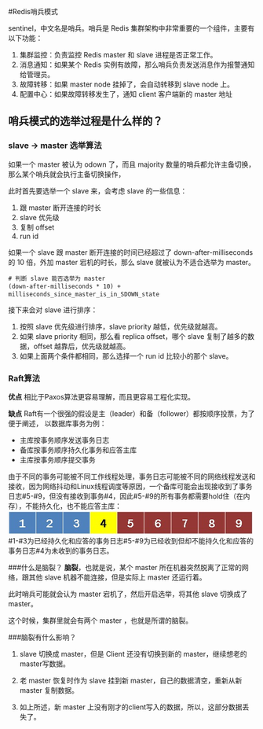 #Redis哨兵模式

sentinel，中文名是哨兵。哨兵是 Redis 集群架构中非常重要的一个组件，主要有以下功能：

1. 集群监控：负责监控 Redis master 和 slave 进程是否正常工作。
2. 消息通知：如果某个 Redis 实例有故障，那么哨兵负责发送消息作为报警通知给管理员。
3. 故障转移：如果 master node 挂掉了，会自动转移到 slave node 上。
4. 配置中心：如果故障转移发生了，通知 client 客户端新的 master 地址



## 哨兵模式的选举过程是什么样的？
### slave -> master 选举算法
如果一个 master 被认为 odown 了，而且 majority 数量的哨兵都允许主备切换，那么某个哨兵就会执行主备切换操作，

此时首先要选举一个 slave 来，会考虑 slave 的一些信息：

1. 跟 master 断开连接的时长
2. slave 优先级
3. 复制 offset
4. run id

如果一个 slave 跟 master 断开连接的时间已经超过了 down-after-milliseconds 的 10 倍，外加 master 宕机的时长，那么 slave 就被认为不适合选举为 master。

```script
# 判断 slave 能否选举为 master
(down-after-milliseconds * 10) + milliseconds_since_master_is_in_SDOWN_state
```

接下来会对 slave 进行排序：

1. 按照 slave 优先级进行排序，slave priority 越低，优先级就越高。
2. 如果 slave priority 相同，那么看 replica offset，哪个 slave 复制了越多的数据，offset 越靠后，优先级就越高。
3. 如果上面两个条件都相同，那么选择一个 run id 比较小的那个 slave。

### Raft算法

**优点**
相比于Paxos算法更容易理解，⽽且更容易工程化实现。

**缺点**
Raft有一个很强的假设是主（leader）和备（follower）都按顺序投票，为了便于阐述，
以数据库事务为例：
* 主库按事务顺序发送事务日志
* 备库按事务顺序持久化事务和应答主库
* 主库按事务顺序提交事务

由于不同的事务可能被不同工作线程处理，事务日志可能被不同的网络线程发送和接收，因为网络抖动和Linux线程调度等原因，一个备库可能会出现接收到了事务日志#5-#9，但没有接收到事务#4，因此#5-#9的所有事务都需要hold住（在内存），不能持久化，也不能应答主库：<img src="images/v2-14e861befc23473f7234e5eda52f6e09_720w.png"/>#1-#3为已经持久化和应答的事务日志#5-#9为已经收到但却不能持久化和应答的事务日志#4为未收到的事务日志。

###什么是脑裂？
**脑裂**，也就是说，某个 master 所在机器突然脱离了正常的网络，跟其他 slave 机器不能连接，但是实际上 master 还运行着。

此时哨兵可能就会认为 master 宕机了，然后开启选举，将其他 slave 切换成了 master。

这个时候，集群里就会有两个 master ，也就是所谓的脑裂。

###脑裂有什么影响？
1. slave 切换成 master，但是 Client 还没有切换到新的 master，继续想老的 master写数据。

2. 老 master 恢复时作为 slave 挂到新 master，自己的数据清空，重新从新 master 复制数据。

3. 如上所述，新 master 上没有刚才的client写入的数据，所以，这部分数据丢失了。

